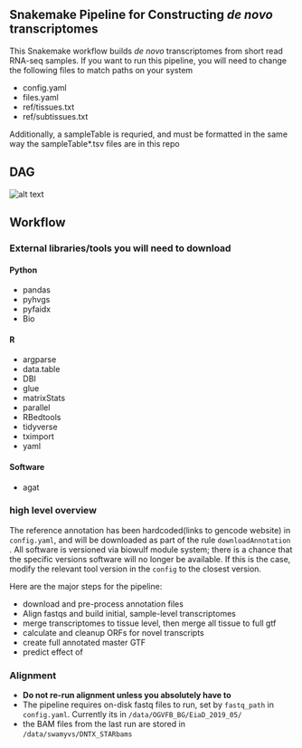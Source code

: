 ## Snakemake Pipeline for Constructing *de novo* transcriptomes

This Snakemake workflow builds *de novo* transcriptomes from short read RNA-seq samples. If you want to run this pipeline, you will need to change the following files to match paths on your system
- config.yaml
- files.yaml 
- ref/tissues.txt
- ref/subtissues.txt

Additionally, a sampleTable is requried, and must be formatted in the same way the sampleTable*.tsv files are in this repo

## DAG

![alt text](https://github.com/vinay-swamy/eyeintegration_splicing/blob/master/dag.svg)

## Workflow

### External libraries/tools you will need to download

#### Python

- pandas 
- pyhvgs
- pyfaidx
- Bio

#### R

- argparse
- data.table
- DBI
- glue
- matrixStats
- parallel
- RBedtools
- tidyverse
- tximport
- yaml

#### Software

- agat

### high level overview

The reference annotation has been hardcoded(links to gencode website) in `config.yaml`, and will be downloaded as part of the rule `downloadAnnotation` . All software is versioned via biowulf module system; there is a chance that the specific versions software will no longer be available. If this is the case, modify the relevant tool version in the `config` to the closest version.

Here are the major steps for the pipeline:

- download and pre-process annotation files
- Align fastqs and build initial, sample-level transcriptomes 
- merge transcriptomes to tissue level, then merge all tissue to full gtf
- calculate and cleanup ORFs for novel transcripts 
- create full annotated master GTF
- predict effect of 



### Alignment
- **Do not re-run alignment unless you absolutely have to**
- The pipeline requires on-disk fastq files to run, set by `fastq_path` in `config.yaml`. Currently its in `/data/OGVFB_BG/EiaD_2019_05/`
- the BAM files from the last run are stored in `/data/swamyvs/DNTX_STARbams`


